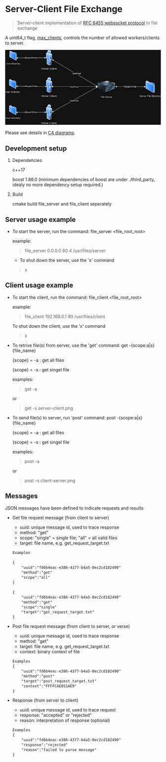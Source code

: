 # Server-Client File Exchange 
> Server-client implementation of [RFC 6455 websocket protocol](https://www.rfc-editor.org/rfc/rfc6455) to file exchange 

A uint64_t flag, [max_clients](https://github.com/webbercyt/file_service/blob/master/utils/resource.h), controls the number of allowed workers/clients to server.

![](infrastructure.png)

Please see details in [C4 diagrams](https://github.com/webbercyt/file_service/blob/master/diagrams.pdf).


## Development setup

1. Dependencies

   c++17

   boost 1.86.0 (minimum dependencies of boost are under ./third_party, idealy no more dependency setup required.)

3. Build

   cmake build file_server and file_client seperately


## Server usage example

* To start the server, run the command: file_server <host> <port> <threads> <file_root_root>

	example: 
	> file_server 0.0.0.0 80 4 /usr/files/server
	
	
	* To shut down the server, use the 'x' command
	>x


## Client usage example

* To start the client, run the command: file_client <host> <port> <file_root_root>

	example: 
	> file_client 192.168.0.1 80 /usr/files/client
	
	
	To shut down the client, use the 'x' command
	>x


* To retrive file(s) from server, use the 'get' command: get -{scope:a|s} {file_name} 
	
   {scope} = -a : get all files
   
   {scope} = -s : get singel file

	examples: 
	>get -a
	
	or
	>get -s server-client.png


* To send file(s) to server, run 'post' command: post -{scope:a|s} {file_name}

	
   {scope} = -a : get all files
   
   {scope} = -s : get singel file
   
	examples:
	>post -a
	
	or
	>post -s client-server.png


## Messages

JSON messages have been defined to indicate requests and results

* Get file request message (from client to server)
   * uuid: unique message id, used to trace response
   * method: "get"
   * scope: "single" = single file; "all" = all valid files
   * target: file name, e.g. get_request_target.txt
 	```
	Examples
	
	{
		"uuid":"fd6b4eac-e386-4377-b4a5-0ec2cd182490"
		"method":"get"
		"scope":"all"
	}
	
	{
		"uuid":"fd6b4eac-e386-4377-b4a5-0ec2cd182490"
		"method":"get"
		"scope":"single"
		"target":"get_request_target.txt"
	}
	```


* Post file request message (from client to server, or verse)
   * uuid: unique message id, used to trace response
   * method: "get"
   * target: file name, e.g. get_request_target.txt
   * context: binary context of file
	```
	Examples
	{
		"uuid":"fd6b4eac-e386-4377-b4a5-0ec2cd182490"
		"method":"post"
		"target":"post_request_target.txt"
		"context":"FFFFCAE051AE9"
	}
	```


* Response (from server to client)
   * uuid: unique message id, used to trace request
   * response: "accepted" or "rejected"
   * reason: interpretation of response (optional) 
	```
	Examples
	{
		"uuid":"fd6b4eac-e386-4377-b4a5-0ec2cd182490"
		"response":"rejected"
		"reason":"failed to parse message"
	}
	```
